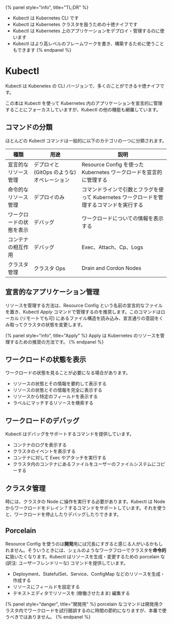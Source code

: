 



{% panel style="info", title="TL;DR" %}
- Kubectl は Kubernetes CLI です
- Kubectl は Kubernetes クラスタを扱うための十徳ナイフです
- Kubectl は Kubernetes 上のアプリケーションをデプロイ・管理するのに使います
- Kubectl はより高レベルのフレームワークを書き、構築するために使うこともできます
{% endpanel %}

# Kubectl

Kubectl は Kubenetes の CLI バージョンで、多くのことができる十徳ナイフです。

この本は Kubectl を使って Kubernetes 内のアプリケーションを宣言的に管理することにフォーカスしていますが、Kubectl の他の機能も網羅しています。

## コマンドの分類

ほとんどの Kubectl コマンドは一般的に以下のカテゴリの一つに分類されます。

| 種類                                   | 用途                   | 説明                                        |
|----------------------------------------|----------------------------|----------------------------------------------------|
| 宣言的なリソース管理        | デプロイと (GitOps のような) オペレーション   | Resource Config を使った Kubernetes ワークロードを宣言的に管理する     |
| 命令的なリソース管理         | デプロイのみ           | コマンドラインで引数とフラグを使って Kubernetes ワークロードを管理するコマンドを実行する |
| ワークロードの状態を表示 | デバッグ  | ワークロードについての情報を表示する |
| コンテナの相互作用 | デバッグ  | Exec、Attach、Cp、Logs |
| クラスタ管理 | クラスタ Ops | Drain and Cordon Nodes |

## 宣言的なアプリケーション管理

リソースを管理する方法は、Resource Config という名前の宣言的なファイルを置き、Kubectl *Apply* コマンドで管理するのを推奨します。このコマンドはローカル (リモートでも可) にあるファイル構造を読み込み、宣言通りの意図をくみ取ってクラスタの状態を変更します。

{% panel style="info", title="Apply" %}
Apply は Kubernetes のリソースを管理するための推奨の方法です。
{% endpanel %}

## ワークロードの状態を表示

ワークロードの状態を見ることが必要になる場合があります。

- リソースの状態とその情報を要約して表示する
- リソースの状態とその情報を完全に表示する
- リソースから特定のフィールドを表示する
- ラベルにマッチするリソースを検索する

## ワークロードのデバッグ

Kubectl はデバッグをサポートするコマンドを提供しています。

- コンテナのログを表示する
- クラスタのイベントを表示する
- コンテナに対して Exec やアタッチを実行する
- クラスタ内のコンテナにあるファイルをユーザーのファイルシステムにコピーする

## クラスタ管理

時には、クラスタの Node に操作を実行する必要があります。Kubectl は Node からワークロードをドレイン？するコマンドをサポートしています。それを使うと、ワークロードを停止したりデバッグしたりできます。

## Porcelain

Resource Config を使うのは**開発**用には冗長にすぎると感じる人がいるかもしれません。そういうときには、シェルのようなワークフローでクラスタを**命令的に**扱いたくなります。Kubectl はリソースを生成・変更するための porcelain な (訳注: ユーザーフレンドリーな) コマンドを提供しています。

- Deployment、StatefulSet、Service、ConfigMap などのリソースを生成・作成する
- リソースにフィールドを設定する
- テキストエディタでリソースを (稼働させたまま) 編集する

{% panel style="danger", title="開発用" %}
porcelain なコマンドは開発用クラスタ内でワークロードを試行錯誤するのに時間の節約になりますが、本番で使うべきではありません。
{% endpanel %}
